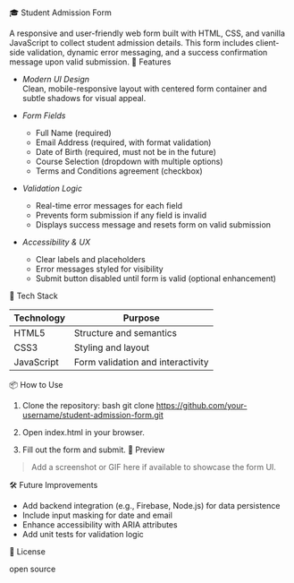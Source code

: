 🎓 Student Admission Form

A responsive and user-friendly web form built with HTML, CSS, and vanilla JavaScript to collect student admission details. This form includes client-side validation, dynamic error messaging, and a success confirmation message upon valid submission.
🚀 Features

- *Modern UI Design*  
  Clean, mobile-responsive layout with centered form container and subtle shadows for visual appeal.

- *Form Fields*
  - Full Name (required)
  - Email Address (required, with format validation)
  - Date of Birth (required, must not be in the future)
  - Course Selection (dropdown with multiple options)
  - Terms and Conditions agreement (checkbox)

- *Validation Logic*
  - Real-time error messages for each field
  - Prevents form submission if any field is invalid
  - Displays success message and resets form on valid submission

- *Accessibility & UX*
  - Clear labels and placeholders
  - Error messages styled for visibility
  - Submit button disabled until form is valid (optional enhancement)

 🧠 Tech Stack

| Technology | Purpose |
|------------|---------|
| HTML5      | Structure and semantics |
| CSS3       | Styling and layout |
| JavaScript | Form validation and interactivity |

 📦 How to Use

1. Clone the repository:
   bash
   git clone https://github.com/your-username/student-admission-form.git
   
2. Open index.html in your browser.
3. Fill out the form and submit.
 📸 Preview

> Add a screenshot or GIF here if available to showcase the form UI.

 🛠 Future Improvements

- Add backend integration (e.g., Firebase, Node.js) for data persistence
- Include input masking for date and email
- Enhance accessibility with ARIA attributes
- Add unit tests for validation logic

📄 License

open source
